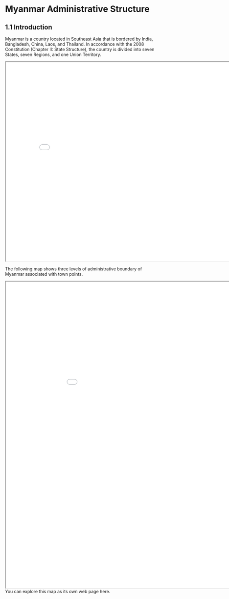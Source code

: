 # Myanmar Administrative Structure 

## 1.1 Introduction

Myanmar is a country located in Southeast Asia that is bordered by India, Bangladesh, China, Laos, and Thailand. In accordance with the 2008 Constitution (Chapter II: State Structure), the country is divided into seven States, seven Regions, and one Union Territory. 

<iframe src="myan_admin.png" height="650" width="820"></iframe>

The following map shows three levels of administrative boundary of Myanmar associated with town points.

<iframe src="myan_admin_Bound.html" height="1000" width="1000"></iframe>
You can explore this map as its own web page here.
